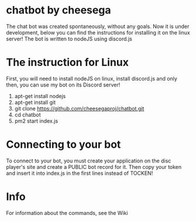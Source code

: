 # chatbot by cheesega
The chat bot was created spontaneously, without any goals. Now it is under development, below you can find the instructions for installing it on the linux server! The bot is written to nodeJS using discord.js
# The instruction for Linux
First, you will need to install nodeJS on linux, install discord.js and only then, you can use my bot on its Discord server!
1. apt-get install nodejs
2. apt-get install git
3. git clone https://github.com/cheesegaproj/chatbot.git
4. cd chatbot
5. pm2 start index.js
# Connecting to your bot
To connect to your bot, you must create your application on the disc player's site and create a PUBLIC bot record for it. Then copy your token and insert it into index.js in the first lines instead of TOCKEN!
# Info
For information about the commands, see the Wiki
